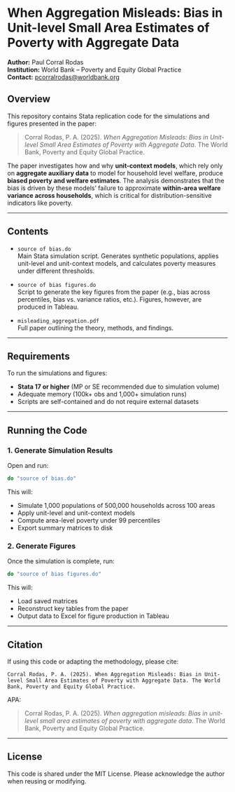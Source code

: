 # When Aggregation Misleads: Bias in Unit-level Small Area Estimates of Poverty with Aggregate Data

**Author:** Paul Corral Rodas  
**Institution:** World Bank – Poverty and Equity Global Practice  
**Contact:** pcorralrodas@worldbank.org

## Overview

This repository contains Stata replication code for the simulations and figures presented in the paper:

> Corral Rodas, P. A. (2025). *When Aggregation Misleads: Bias in Unit-level Small Area Estimates of Poverty with Aggregate Data*. The World Bank, Poverty and Equity Global Practice.

The paper investigates how and why **unit-context models**, which rely only on **aggregate auxiliary data** to model for household level welfare, produce **biased poverty and welfare estimates**. The analysis demonstrates that the bias is driven by these models’ failure to approximate **within-area welfare variance across households**, which is critical for distribution-sensitive indicators like poverty.

---

## Contents

- `source of bias.do`  
  Main Stata simulation script. Generates synthetic populations, applies unit-level and unit-context models, and calculates poverty measures under different thresholds.

- `source of bias figures.do`  
  Script to generate the key figures from the paper (e.g., bias across percentiles, bias vs. variance ratios, etc.). Figures, however, are produced in Tableau.

- `misleading_aggregation.pdf`  
  Full paper outlining the theory, methods, and findings.

---

## Requirements

To run the simulations and figures:

- **Stata 17 or higher** (MP or SE recommended due to simulation volume)
- Adequate memory (100k+ obs and 1,000+ simulation runs)
- Scripts are self-contained and do not require external datasets

---

## Running the Code

### 1. Generate Simulation Results

Open and run:

```stata
do "source of bias.do"
```

This will:
- Simulate 1,000 populations of 500,000 households across 100 areas
- Apply unit-level and unit-context models
- Compute area-level poverty under 99 percentiles
- Export summary matrices to disk

### 2. Generate Figures

Once the simulation is complete, run:

```stata
do "source of bias figures.do"
```

This will:
- Load saved matrices
- Reconstruct key tables from the paper
- Output data to Excel for figure production in Tableau

---

## Citation

If using this code or adapting the methodology, please cite:

```
Corral Rodas, P. A. (2025). When Aggregation Misleads: Bias in Unit-level Small Area Estimates of Poverty with Aggregate Data. The World Bank, Poverty and Equity Global Practice.
```

APA:
> Corral Rodas, P. A. (2025). *When aggregation misleads: Bias in unit-level small area estimates of poverty with aggregate data*. The World Bank, Poverty and Equity Global Practice.

---

## License

This code is shared under the MIT License. Please acknowledge the author when reusing or modifying.
